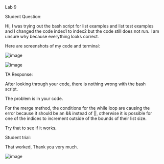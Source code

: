 Lab 9

Student Question:

Hi, I was trying out the bash script for list examples and list test examples and I changed the code index1 to index2 but the code still does not run. I am unsure why because everything looks correct.

Here are screenshots of my code and terminal:

![image](https://github.com/jgu0453/CSE-15L-lab-reports/assets/119398520/b8586a00-2b9f-4fd9-9a34-fba342199a95)

![image](https://github.com/jgu0453/CSE-15L-lab-reports/assets/119398520/4c3e3cf8-c962-4a08-b10c-ed764918aca6)




TA Response:

After looking through your code, there is nothing wrong with the bash script.

The problem is in your code.

For the merge method, the conditions for the while loop are causing the error because it should be an && instead of ||, otherwise it is possible for one of the indices to increment outside of the bounds of their list size.

Try that to see if it works.





Student trial:

That worked, Thank you very much.

![image](https://github.com/jgu0453/CSE-15L-lab-reports/assets/119398520/635202ae-1618-40bc-938e-82365a01f51f)







